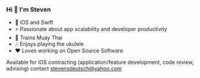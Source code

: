 ### Hi 👋 I'm Steven

- 📱 iOS and Swift
- ⚡ Passionate about app scalability and developer productivity
- 🥊 Trains Muay Thai
- 🎶 Enjoys playing the ukulele
- :heart: Loves working on Open Source Software

Available for iOS contracting (application/feature development, code review, advising) contact stevensdeutsch@yahoo.com
